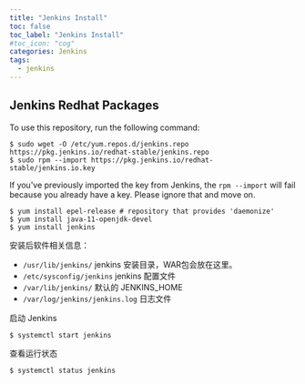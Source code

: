 ```yaml
---
title: "Jenkins Install"
toc: false
toc_label: "Jenkins Install"
#toc_icon: "cog"
categories: Jenkins
tags:
  - jenkins
---
```


## Jenkins Redhat Packages

To use this repository, run the following command:

```shell
$ sudo wget -O /etc/yum.repos.d/jenkins.repo https://pkg.jenkins.io/redhat-stable/jenkins.repo
$ sudo rpm --import https://pkg.jenkins.io/redhat-stable/jenkins.io.key
```

If you've previously imported the key from Jenkins, the `rpm --import` will fail because you already have a key. Please ignore that and move on.

```shell
$ yum install epel-release # repository that provides 'daemonize'
$ yum install java-11-openjdk-devel
$ yum install jenkins
```

安装后软件相关信息：

- `/usr/lib/jenkins/`  jenkins 安装目录，WAR包会放在这里。
- `/etc/sysconfig/jenkins`  jenkins 配置文件
- `/var/lib/jenkins/`  默认的 JENKINS_HOME
- `/var/log/jenkins/jenkins.log` 日志文件

启动 Jenkins

```shell
$ systemctl start jenkins
```

查看运行状态

```shell
$ systemctl status jenkins
```

